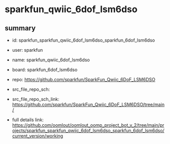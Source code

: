 # sparkfun_qwiic_6dof_lsm6dso
 
## summary 
* id: sparkfun_sparkfun_qwiic_6dof_lsm6dso_sparkfun_6dof_lsm6dso
* user: sparkfun
* name: sparkfun_qwiic_6dof_lsm6dso
* board: sparkfun_6dof_lsm6dso
* repo: https://github.com/sparkfun/SparkFun_Qwiic_6DoF_LSM6DSO



* src_file_repo_sch: 
* src_file_repo_sch_link: https://github.com/sparkfun/SparkFun_Qwiic_6DoF_LSM6DSO/tree/main/
* full details link: https://github.com/oomlout/oomlout_oomp_project_bot_v_2/tree/main/projects/sparkfun_sparkfun_qwiic_6dof_lsm6dso_sparkfun_6dof_lsm6dso/current_version/working  







